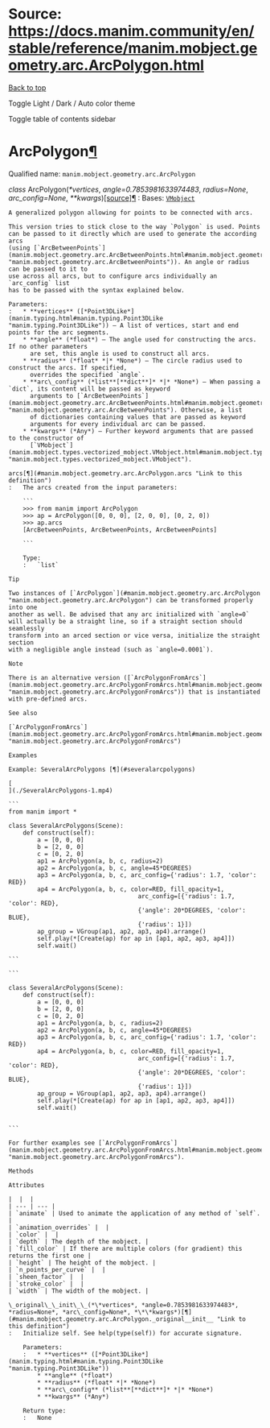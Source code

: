 # Source: https://docs.manim.community/en/stable/reference/manim.mobject.geometry.arc.ArcPolygon.html

[Back to top](#)

Toggle Light / Dark / Auto color theme

Toggle table of contents sidebar

ArcPolygon[¶](#arcpolygon "Link to this heading")
=================================================

Qualified name: `manim.mobject.geometry.arc.ArcPolygon`

*class* ArcPolygon(*\*vertices*, *angle=0.7853981633974483*, *radius=None*, *arc\_config=None*, *\*\*kwargs*)[[source]](../_modules/manim/mobject/geometry/arc.html#ArcPolygon)[¶](#manim.mobject.geometry.arc.ArcPolygon "Link to this definition")
:   Bases: [`VMobject`](manim.mobject.types.vectorized_mobject.VMobject.html#manim.mobject.types.vectorized_mobject.VMobject "manim.mobject.types.vectorized_mobject.VMobject")

    A generalized polygon allowing for points to be connected with arcs.

    This version tries to stick close to the way `Polygon` is used. Points
    can be passed to it directly which are used to generate the according arcs
    (using [`ArcBetweenPoints`](manim.mobject.geometry.arc.ArcBetweenPoints.html#manim.mobject.geometry.arc.ArcBetweenPoints "manim.mobject.geometry.arc.ArcBetweenPoints")). An angle or radius can be passed to it to
    use across all arcs, but to configure arcs individually an `arc_config` list
    has to be passed with the syntax explained below.

    Parameters:
    :   * **vertices** ([*Point3DLike*](manim.typing.html#manim.typing.Point3DLike "manim.typing.Point3DLike")) – A list of vertices, start and end points for the arc segments.
        * **angle** (*float*) – The angle used for constructing the arcs. If no other parameters
          are set, this angle is used to construct all arcs.
        * **radius** (*float* *|* *None*) – The circle radius used to construct the arcs. If specified,
          overrides the specified `angle`.
        * **arc\_config** (*list**[**dict**]* *|* *None*) – When passing a `dict`, its content will be passed as keyword
          arguments to [`ArcBetweenPoints`](manim.mobject.geometry.arc.ArcBetweenPoints.html#manim.mobject.geometry.arc.ArcBetweenPoints "manim.mobject.geometry.arc.ArcBetweenPoints"). Otherwise, a list
          of dictionaries containing values that are passed as keyword
          arguments for every individual arc can be passed.
        * **kwargs** (*Any*) – Further keyword arguments that are passed to the constructor of
          [`VMobject`](manim.mobject.types.vectorized_mobject.VMobject.html#manim.mobject.types.vectorized_mobject.VMobject "manim.mobject.types.vectorized_mobject.VMobject").

    arcs[¶](#manim.mobject.geometry.arc.ArcPolygon.arcs "Link to this definition")
    :   The arcs created from the input parameters:

        ```
        >>> from manim import ArcPolygon
        >>> ap = ArcPolygon([0, 0, 0], [2, 0, 0], [0, 2, 0])
        >>> ap.arcs
        [ArcBetweenPoints, ArcBetweenPoints, ArcBetweenPoints]

        ```

        Type:
        :   `list`

    Tip

    Two instances of [`ArcPolygon`](#manim.mobject.geometry.arc.ArcPolygon "manim.mobject.geometry.arc.ArcPolygon") can be transformed properly into one
    another as well. Be advised that any arc initialized with `angle=0`
    will actually be a straight line, so if a straight section should seamlessly
    transform into an arced section or vice versa, initialize the straight section
    with a negligible angle instead (such as `angle=0.0001`).

    Note

    There is an alternative version ([`ArcPolygonFromArcs`](manim.mobject.geometry.arc.ArcPolygonFromArcs.html#manim.mobject.geometry.arc.ArcPolygonFromArcs "manim.mobject.geometry.arc.ArcPolygonFromArcs")) that is instantiated
    with pre-defined arcs.

    See also

    [`ArcPolygonFromArcs`](manim.mobject.geometry.arc.ArcPolygonFromArcs.html#manim.mobject.geometry.arc.ArcPolygonFromArcs "manim.mobject.geometry.arc.ArcPolygonFromArcs")

    Examples

    Example: SeveralArcPolygons [¶](#severalarcpolygons)

    [
    ](./SeveralArcPolygons-1.mp4)

    ```
    from manim import *

    class SeveralArcPolygons(Scene):
        def construct(self):
            a = [0, 0, 0]
            b = [2, 0, 0]
            c = [0, 2, 0]
            ap1 = ArcPolygon(a, b, c, radius=2)
            ap2 = ArcPolygon(a, b, c, angle=45*DEGREES)
            ap3 = ArcPolygon(a, b, c, arc_config={'radius': 1.7, 'color': RED})
            ap4 = ArcPolygon(a, b, c, color=RED, fill_opacity=1,
                                        arc_config=[{'radius': 1.7, 'color': RED},
                                        {'angle': 20*DEGREES, 'color': BLUE},
                                        {'radius': 1}])
            ap_group = VGroup(ap1, ap2, ap3, ap4).arrange()
            self.play(*[Create(ap) for ap in [ap1, ap2, ap3, ap4]])
            self.wait()

    ```

    ```

    class SeveralArcPolygons(Scene):
        def construct(self):
            a = [0, 0, 0]
            b = [2, 0, 0]
            c = [0, 2, 0]
            ap1 = ArcPolygon(a, b, c, radius=2)
            ap2 = ArcPolygon(a, b, c, angle=45*DEGREES)
            ap3 = ArcPolygon(a, b, c, arc_config={'radius': 1.7, 'color': RED})
            ap4 = ArcPolygon(a, b, c, color=RED, fill_opacity=1,
                                        arc_config=[{'radius': 1.7, 'color': RED},
                                        {'angle': 20*DEGREES, 'color': BLUE},
                                        {'radius': 1}])
            ap_group = VGroup(ap1, ap2, ap3, ap4).arrange()
            self.play(*[Create(ap) for ap in [ap1, ap2, ap3, ap4]])
            self.wait()


    ```

    For further examples see [`ArcPolygonFromArcs`](manim.mobject.geometry.arc.ArcPolygonFromArcs.html#manim.mobject.geometry.arc.ArcPolygonFromArcs "manim.mobject.geometry.arc.ArcPolygonFromArcs").

    Methods

    Attributes

    |  |  |
    | --- | --- |
    | `animate` | Used to animate the application of any method of `self`. |
    | `animation_overrides` |  |
    | `color` |  |
    | `depth` | The depth of the mobject. |
    | `fill_color` | If there are multiple colors (for gradient) this returns the first one |
    | `height` | The height of the mobject. |
    | `n_points_per_curve` |  |
    | `sheen_factor` |  |
    | `stroke_color` |  |
    | `width` | The width of the mobject. |

    \_original\_\_init\_\_(*\*vertices*, *angle=0.7853981633974483*, *radius=None*, *arc\_config=None*, *\*\*kwargs*)[¶](#manim.mobject.geometry.arc.ArcPolygon._original__init__ "Link to this definition")
    :   Initialize self. See help(type(self)) for accurate signature.

        Parameters:
        :   * **vertices** ([*Point3DLike*](manim.typing.html#manim.typing.Point3DLike "manim.typing.Point3DLike"))
            * **angle** (*float*)
            * **radius** (*float* *|* *None*)
            * **arc\_config** (*list**[**dict**]* *|* *None*)
            * **kwargs** (*Any*)

        Return type:
        :   None